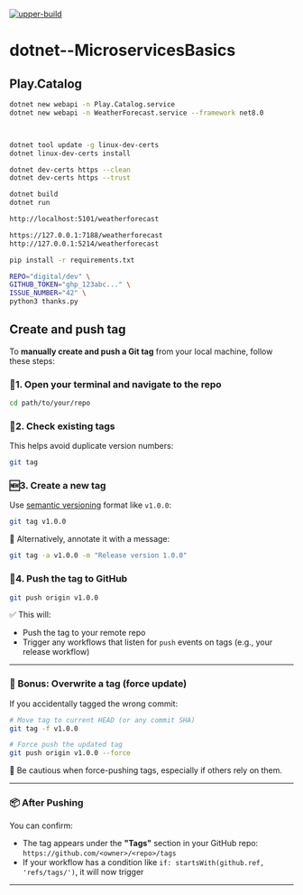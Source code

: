 [![upper-build](https://github.com/shipsolid/app.weatherforecast/actions/workflows/upper-build.yml/badge.svg?branch=main)](https://github.com/shipsolid/app.weatherforecast/actions/workflows/upper-build.yml)
# dotnet--MicroservicesBasics

## Play.Catalog

```sh
dotnet new webapi -n Play.Catalog.service
dotnet new webapi -n WeatherForecast.service --framework net8.0



dotnet tool update -g linux-dev-certs
dotnet linux-dev-certs install

dotnet dev-certs https --clean
dotnet dev-certs https --trust

dotnet build
dotnet run

http://localhost:5101/weatherforecast

https://127.0.0.1:7188/weatherforecast
http://127.0.0.1:5214/weatherforecast
```

```sh
pip install -r requirements.txt

REPO="digital/dev" \
GITHUB_TOKEN="ghp_123abc..." \
ISSUE_NUMBER="42" \
python3 thanks.py
```

## Create and push tag

To **manually create and push a Git tag** from your local machine, follow these steps:

### 📍1. Open your terminal and navigate to the repo

```bash
cd path/to/your/repo
```

### 🧾2. Check existing tags

This helps avoid duplicate version numbers:

```bash
git tag
```

### 🆕3. Create a new tag

Use [semantic versioning](https://semver.org/) format like `v1.0.0`:

```bash
git tag v1.0.0
```

🔁 Alternatively, annotate it with a message:

```bash
git tag -a v1.0.0 -m "Release version 1.0.0"
```

### 🚀4. Push the tag to GitHub

```bash
git push origin v1.0.0
```

✅ This will:

* Push the tag to your remote repo
* Trigger any workflows that listen for `push` events on tags (e.g., your release workflow)

---

### 🔄 Bonus: Overwrite a tag (force update)

If you accidentally tagged the wrong commit:

```bash
# Move tag to current HEAD (or any commit SHA)
git tag -f v1.0.0

# Force push the updated tag
git push origin v1.0.0 --force
```

🛑 Be cautious when force-pushing tags, especially if others rely on them.

---

### 📦 After Pushing

You can confirm:

* The tag appears under the **"Tags"** section in your GitHub repo: `https://github.com/<owner>/<repo>/tags`
* If your workflow has a condition like `if: startsWith(github.ref, 'refs/tags/')`, it will now trigger

---
